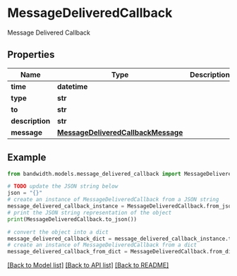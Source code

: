 # MessageDeliveredCallback

Message Delivered Callback

## Properties

Name | Type | Description | Notes
------------ | ------------- | ------------- | -------------
**time** | **datetime** |  | 
**type** | **str** |  | 
**to** | **str** |  | 
**description** | **str** |  | 
**message** | [**MessageDeliveredCallbackMessage**](MessageDeliveredCallbackMessage.md) |  | 

## Example

```python
from bandwidth.models.message_delivered_callback import MessageDeliveredCallback

# TODO update the JSON string below
json = "{}"
# create an instance of MessageDeliveredCallback from a JSON string
message_delivered_callback_instance = MessageDeliveredCallback.from_json(json)
# print the JSON string representation of the object
print(MessageDeliveredCallback.to_json())

# convert the object into a dict
message_delivered_callback_dict = message_delivered_callback_instance.to_dict()
# create an instance of MessageDeliveredCallback from a dict
message_delivered_callback_from_dict = MessageDeliveredCallback.from_dict(message_delivered_callback_dict)
```
[[Back to Model list]](../README.md#documentation-for-models) [[Back to API list]](../README.md#documentation-for-api-endpoints) [[Back to README]](../README.md)


